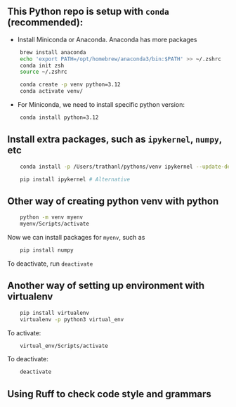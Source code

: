 ## This Python repo is setup with `conda` (recommended):

- Install Miniconda or Anaconda. Anaconda has more packages

```bash
    brew install anaconda
    echo 'export PATH=/opt/homebrew/anaconda3/bin:$PATH' >> ~/.zshrc
    conda init zsh
    source ~/.zshrc
```

```bash
    conda create -p venv python=3.12
    conda activate venv/
```

- For Miniconda, we need to install specific python version:

```bash
    conda install python=3.12
```

## Install extra packages, such as `ipykernel`, `numpy`, etc

```bash
    conda install -p /Users/trathanl/pythons/venv ipykernel --update-deps --force-reinstall  #This is better, it only changes venv

    pip install ipykernel # Alternative
```

## Other way of creating python venv with python

```bash
    python -m venv myenv
    myenv/Scripts/activate
```

Now we can install packages for `myenv`, such as

```bash
    pip install numpy
```

To deactivate, run `deactivate`

## Another way of setting up environment with virtualenv

```bash
    pip install virtualenv
    virtualenv -p python3 virtual_env
```

To activate:

```bash
    virtual_env/Scripts/activate
```

To deactivate:

```bash
    deactivate
```

## Using Ruff to check code style and grammars

